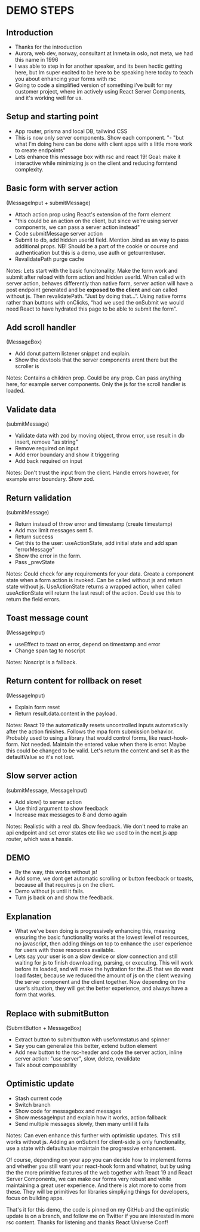 # DEMO STEPS

## Introduction

- Thanks for the introduction
- Aurora, web dev, norway, consultant at Inmeta in oslo, not meta, we had this name in 1996
- I was able to step in for another speaker, and its been hectic getting here, but Im super excited to be here to be speaking here today to teach you about enhancing your forms with rsc
- Going to code a simplified version of something i’ve built for my customer project, where im actively using React Server Components, and it's working well for us.

## Setup and starting point

- App router, prisma and local DB, tailwind CSS
- This is now only server components. Show each component.
"- "but what I'm doing here can be done with client apps with a little more work to create endpoints"
- Lets enhance this message box with rsc and react 19! Goal: make it interactive while minimizing js on the client and reducing forntend complexity.

## Basic form with server action

(MessageInput + submitMessage)

- Attach action prop using React's extension of the form element
- "this could be an action on the client, but since we're using server components, we can pass a server action instead"
- Code submitMessage server action
- Submit to db, add hidden userId field. Mention .bind as an way to pass additional props. NB! Should be a part of the cookie or course and authentication but this is a demo, use auth or getcurrentuser.
- RevalidatePath purge cache

Notes: Lets start with the basic funcitonality. Make the form work and submit after reload with form action and hidden userId. When called with server action, behaves differently than native form, server action will have a post endpoint generated and be **exposed to the client** and can called without js. Then revalidatePath. “Just by doing that…”. Using native forms rather than buttons with onClicks, “had we used the onSubmit we would need React to have hydrated this page to be able to submit the form”.

## Add scroll handler

(MessageBox)

- Add donut pattern listener snippet and explain.
- Show the devtools that the server components arent there but the scroller is

Notes: Contains a children prop. Could be any prop. Can pass anything here, for example server components. Only the js for the scroll handler is loaded.

## Validate data

(submitMessage)

- Validate data with zod by moving object, throw error, use result in db insert, remove "as string"
- Remove required on input
- Add error boundary and show it triggering
- Add back required on input

Notes: Don't trust the input from the client. Handle errors however, for example error boundary. Show zod.

## Return validation

(submitMessage)

- Return instead of throw error and timestamp (create timestamp)
- Add max limit messages sent 5.
- Return success
- Get this to the user: useActionState, add initial state and add span "errorMessage"
- Show the error in the form.
- Pass _prevState

Notes: Could check for any requirements for your data. Create a component state when a form action is invoked. Can be called without js and return state without js. UseActionState returns a wrapped action, when called useActionState will return the last result of the action. Could use this to return the field errors.

## Toast message count

(MessageInput)

- useEffect to toast on error, depend on timestamp and error
- Change span tag to noscript

Notes: Noscript is a fallback.

## Return content for rollback on reset

(MessageInput)

- Explain form reset
- Return result.data.content in the payload.

Notes:
React 19 the automatically resets uncontrolled inputs automatically after the action finishes. Follows the mpa form submission behavior. Probably used to using a library that would control forms, like react-hook-form. Not needed. Maintain the entered value when there is error. Maybe this could be changed to be valid. Let's return the content and set it as the defaultValue so it's not lost.

## Slow server action

(submitMessage, MessageInput)

- Add slow() to server action
- Use third argument to show feedback
- Increase max messages to 8 and demo again

Notes: Realistic with a real db. Show feedback. We don't need to make an api endpoint and set error states etc like we used to in the next.js app router, which was a hassle.

## DEMO

- By the way, this works without js!
- Add some, we dont get automatic scrolling or button feedback or toasts, because all that requires js on the client.
- Demo without js until it fails.
- Turn js back on and show the feedback.

## Explanation

- What we've been doing is progressively enhancing this, meaning ensuring the basic functionality works at the lowest level of resources, no javascript, then adding things on top to enhance the user experience for users with those resources available.
- Lets say your user is on a slow device or slow connection and still waiting for js to finish downloading, parsing, or executing. This will work before its loaded, and will make the hydration for the JS that we do want load faster, because we reduced the amount of js on the client weaving the server component and the client together. Now depending on the user’s situation, they will get the better experience, and always have a form that works.

## Replace with submitButton

(SubmitButton + MessageBox)

- Extract button to submitbutton with useformstatus and spinner
- Say you can generalize this better, extend button element
- Add new button to the rsc-header and code the server action, inline server action: "use server", slow, delete, revalidate
- Talk about composability

## Optimistic update

- Stash current code
- Switch branch
- Show code for messagebox and messages
- Show messageInput and explain how it works, action fallback
- Send multiple messages slowly, then many until it fails

Notes: Can even enhance this further with optimistic updates. This still works without js. Adding an onSubmit for client-side js only functionality, use a state with defaultvalue maintain the progressive enhancement.

Of course, depending on your app you can decide how to implement forms and whether you still want your react-hook form and whatnot, but by using the the more primitive features of the web together with React 19 and React Server Components, we can make our forms very robust and while maintaining a great user experience. And there is alot more to come from these. They will be primitives for libraries simpliying things for developers, focus on building apps.

That's it for this demo, the code is pinned on my GitHub and the optimistic update is on a branch, and follow me on Twitter if you are interested in more rsc content. Thanks for listening and thanks React Universe Conf!
